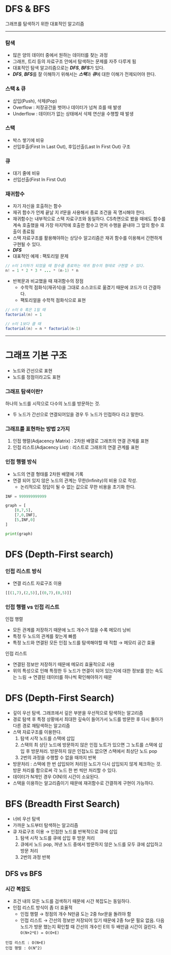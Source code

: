 # DFS & BFS
그래프를 탐색하기 위한 대표적인 알고리즘

--- 

### 탐색
- 많은 양의 데이터 중에서 원하는 데이터를 찾는 과정 
- 그래프, 트리 등의 자료구조 안에서 탐색하는 문제를 자주 다루게 됨
- 대표적인 탐색 알고리즘으로는 ***DFS***, ***BFS***가 있다.
- ***DFS***, ***BFS***를 잘 이해하기 위해서는 ***스택***과 ***큐***에 대한 이해가 전제되어야 한다.

### 스택 & 큐
- 삽입(Push), 삭제(Pop)
- Overflow : 저장공간을 벗어나 데이터가 넘쳐 흐를 때 발생
- Underflow : 데이터가 없는 상태에서 삭제 연산을 수행할 때 발생

### 스택
- 박스 쌓기에 비유
- 선입후출(First In Last Out), 후입선출(Last In First Out) 구조

### 큐
- 대기 줄에 비유
- 선입선출(First In First Out)

### 재귀함수 
- 자기 자신을 호출하는 함수 
- 재귀 함수가 언제 끝날 지 if문을 사용해서 종료 조건을 꼭 명시해야 한다. 
- 재귀함수는 내부적으로 스택 자료구조와 동일하다. CS측면으로 봤을 때에도 함수를 계속 호출했을 때 가장 마지막에 호출한 함수고 먼저 수행을 끝내야 그 앞의 함수 호출이 종료됨
- 스택 자료구조를 활용해야하는 상당수 알고리즘은 재귀 함수를 이용해서 간편하게 구현될 수 있다. 
- ***DFS***
- 대표적인 예제 : 팩토리얼 문제 
```java
// n이 1이하가 되었을 때 함수를 종료하는 재귀 함수의 형태로 구현할 수 있다.
n! = 1 * 2 * 3 * ... * (n-1) * n
```
- 반복문과 비교했을 때 재귀함수의 장점
    - 수학적 점화식(재귀식)을 그대로 소스코드로 옮겼기 때문에 코드가 더 간결하다. 
    - 팩토리얼을 수학적 점화식으로 표현
```java
// n이 0 혹은 1일 때 
factorial(n) = 1

// n이 1보다 클 때 
factorial(n) = n * factorial(n-1)
```

--- 

# 그래프 기본 구조
- 노드와 간선으로 표현
- 노드를 정점이라고도 표현

### 그래프 탐색이란?

하나의 노드를 시작으로 다수의 노드를 방문하는 것.

- 두 노드가 간선으로 연결되어있을 경우 두 노드가 인접하다 라고 말한다.

### 그래프를 표현하는 방법 2가지

1. 인접 행렬(Adjacency Matrix) : 2차원 배열로 그래프의 연결 관계를 표현
2. 인접 리스트(Adjacency List) : 리스트로 그래프의 연결 관계를 표현

### 인접 행렬 방식

- 노드의 연결 형태를 2차원 배열에 기록
- 연결 되어 있지 않은 노드의 관계는 무한(Infinity)의 비용 으로 작성.
    - 논리적으로 정답이 될 수 없는 값으로 무한 비용을 초기화 한다.

```python
INF = 999999999999

graph = [
	[0,7,5],
	[7,0,INF],
	[5,INF,0]
]

print(graph)
```

# DFS (Depth-First search)
### 인접 리스트 방식
- 연결 리스트 자료구조 이용

```python
[[(1,7),(2,5)],[(0,7),(0,5)]]
```

### 인접 행렬 vs 인접 리스트

인접 행렬

- 모든 관계를 저장하기 때문에 노드 개수가 많을 수록 메모리 낭비
- 특정 두 노드의 관계를 찾는게 빠름
- 특정 노드와 연결된 모든 인접 노드를 탐색해야할 때 적합 → 메모리 공간 효율

인접 리스트

- 연결된 정보만 저장하기 때문에 메모리 효율적으로 사용
- 위의 특성으로 인해 특정한 두 노드가 연결이 되어 있는지에 대한 정보를 얻는 속도는 느림 → 연결된 데이터를 하나씩 확인해야하기 때문

# DFS (Depth-First Search)

- 깊이 우선 탐색. 그래프에서 깊은 부분을 우선적으로 탐색하는 알고리즘
- 경로 탐색 후 특정 상황에서 최대한 깊숙이 들어가서 노드를 방문한 후 다시 돌아가 다른 경로 재탐색하는 알고리즘
- 스택 자료구조를 이용한다.
    1. 탐색 시작 노드를 스택에 삽입
    2. 스택의 최 상단 노드에 방문하지 않은 인접 노트가 있으면 그 노트를 스택에 삽입 후 방문처리. 방문하지 않은 인접노드 없으면 스택에서 최상단 노드 pop
    3. 2번의 과정을 수행할 수 없을 때까지 반복
- 방문처리 : 스택에 한 번 삽입되어 처리된 노드가 다시 삽입되지 않게 체크하는 것. 방문 처리를 함으로써 각 노드 한 번 씩만 처리할 수 있다.
- 데이터가 N개인 경우 O(N)의 시간이 소요된다.
- 스택을 이용하는 알고리즘이기 때문에 재귀함수로 간결하게 구현이 가능하다.


# BFS (Breadth First Search)

- 너비 우선 탐색
- 가까운 노드부터 탐색하는 알고리즘
- 큐 자료구조 이용 → 인접한 노드를 반복적으로 큐에 삽입
    1. 탐색 시작 노드를 큐에 삽입 후 방문 처리
    2. 큐에서 노드 pop, 꺼낸 노드 중에서 방문하지 않은 노드를 모두 큐에 삽입하고 방문 처리
    3. 2번의 과정 반복

## DFS vs BFS

### 시간 복잡도

- 조건 내의 모든 노드를 검색하기 때문에 시간 복잡도는 동일하다.
- 인접 리스트 방식이 좀 더 효율적
    - 인접 행렬 → 정점의 개수 N만큼 도는 2중 for문을 돌려야 함
    - 인접 리스트 → 간선의 정보만 저장되어 있기 때문에 2중 for문 필요 없음. 다음 노드가 방문 했는지 확인할 때 간선의 개수인 E의 두 배만큼 시간이 걸린다. 즉 `O(N+2*E) = O(O+E)`
```text
인접 리스트 : O(N+E)
인접 행렬 : O(N^2)
```